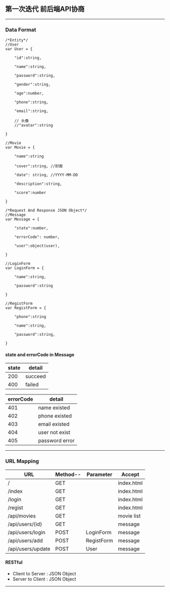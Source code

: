 ## 第一次迭代 前后端API协商
----
### Data Format
	/*Entity*/
	//User
	var User = {
	
		"id":string,
	
		"name":string,

		"password":string,
	
		"gender":string,
	
		"age":number,
	
		"phone":string,
	
		"email":string,
	
		// 头像
		//"avatar":string

	}
	
	//Movie
	var Movie = {
	
		"name":string
	
		"cover":string, //封面
	
		"date": string, //YYYY-MM-DD
	
		"description":string,
	
		"score":number

	}
	
	/*Request And Response JSON Object*/
	//Message
	var Message = {

		"state":number,

		"errorCode": number, 

		"user":object(user),

	}

	//LoginForm
	var LoginForm = {

		"name":string,

		"password":string

	}

	//RegistForm
	var RegistForm = {

		"phone":string

		"name":string,
		
		"password":string,

	}


#### state and errorCode in Message

|state|   detail       |
|-----|----------------|
|200  |succeed         |
|400  |failed          |

|errorCode|   detail       |
|---------|----------------|
|401  	  |name existed    |
|402	  |phone existed   |
|403      |email existed   |
|404      |user not exist  |
|405      |password error  |

----

### URL Mapping

|URL			  		|Method--|Parameter		|Accept    |
|-----------------------|--------|--------------|----------|
|/    			  		|GET	 |		   		|index.html|
|/index 		  		|GET	 |         		|index.html|
|/login  		  		|GET	 |         		|index.html|
|/regist 		  		|GET 	 |        		|index.html|
|/api/movies      		|GET 	 |		   		|movie list|
|/api/users/{id}  		|GET 	 |		   		|message   |
|/api/users/login 		|POST	 |LoginForm	    |message   |
|/api/users/add   		|POST	 |RegistForm	|message   |
|/api/users/update		|POST	 |User			|message   |

#### RESTful
- Client to Server : JSON Object
- Server to Client : JSON Object


------